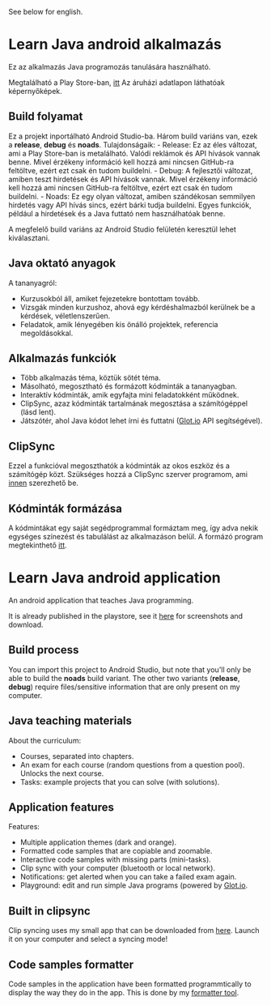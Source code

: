 See below for english.

# Learn Java android alkalmazás

Ez az alkalmazás Java programozás tanulására használható.

Megtalálható a Play Store-ban, [itt](https://play.google.com/store/apps/details?id=com.gaspar.learnjava) 
Az áruházi adatlapon láthatóak képernyőképek.

## Build folyamat

Ez a projekt inportálható Android Studio-ba. Három build variáns van, ezek a **release**, **debug** és **noads**. 
Tulajdonságaik:
	- Release: Ez az éles változat, ami a Play Store-ban is metalálható. Valódi reklámok és 
	API hívások vannak benne. Mivel érzékeny információ kell hozzá ami nincsen GitHub-ra feltöltve, 
	ezért ezt csak én tudom buildelni.
	- Debug: A fejlesztői változat, amiben teszt hirdetések és API hívások vannak. Mivel érzékeny információ kell hozzá ami nincsen GitHub-ra feltöltve, 
	ezért ezt csak én tudom buildelni.
	- Noads: Ez egy olyan változat, amiben szándékosan semmilyen hirdetés vagy API hívás sincs, ezért 
	bárki tudja buildelni. Egyes funkciók, például a hirdetések és a Java futtató nem használhatóak benne.

A megfelelő build variáns az Android Studio felületén keresztül lehet kiválasztani.

## Java oktató anyagok

A tananyagról:
- Kurzusokból áll, amiket fejezetekre bontottam tovább.
- Vizsgák minden kurzushoz, ahová egy kérdéshalmazból kerülnek be a kérdések, véletlenszerűen.
- Feladatok, amik lényegében kis önálló projektek, referencia megoldásokkal.

## Alkalmazás funkciók

- Több alkalmazás téma, köztük sötét téma.
- Másolható, megosztható és formázott kódminták a tananyagban.
- Interaktív kódminták, amik egyfajta mini feladatokként működnek.
- ClipSync, azaz kódminták tartalmának megosztása a számítógéppel (lásd lent).
- Játszótér, ahol Java kódot lehet írni és futtatni ([Glot.io](https://glot.io/) API segítségével).

## ClipSync

Ezzel a funkcióval megoszthatók a kódminták az okos eszköz és a számítógép közt. Szükséges 
hozzá a ClipSync szerver programom, ami [innen](https://gtomika.github.io/learn-java-clipsync/) 
szerezhető be.

## Kódminták formázása

A kódmintákat egy saját segédprogrammal formáztam meg, így adva nekik egységes színezést és 
tabulálást az alkalmazáson belül. A formázó program megtekinthető 
[itt](https://github.com/Gtomika/learn-java-code-formatter).

# Learn Java android application

An android application that teaches Java programming.

It is already published in the playstore, see it [here](https://play.google.com/store/apps/details?id=com.gaspar.learnjava) 
for screenshots and download.

## Build process

You can import this project to Android Studio, but note that you'll only be able to build the **noads** 
build variant. The other two variants (**release**, **debug**) require files/sensitive information that 
are only present on my computer.

## Java teaching materials

About the curriculum:
- Courses, separated into chapters.
- An exam for each course (random questions from a question pool). Unlocks the next course.
- Tasks: example projects that you can solve (with solutions).

## Application features

Features:
- Multiple application themes (dark and orange).
- Formatted code samples that are copiable and zoomable.
- Interactive code samples with missing parts (mini-tasks).
- Clip sync with your computer (bluetooth or local network).
- Notifications: get alerted when you can take a failed exam again.
- Playground: edit and run simple Java programs (powered by [Glot.io](https://glot.io/).

## Built in clipsync

Clip syncing uses my small app that can be downloaded from [here](https://gtomika.github.io/learn-java-clipsync/).
Launch it on your computer and select a syncing mode!

## Code samples formatter

Code samples in the application have been formatted programmtically to display the way they do 
in the app. This is done by my [formatter tool](https://github.com/Gtomika/learn-java-code-formatter).